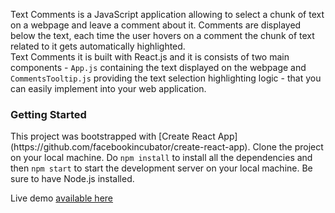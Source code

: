Text Comments is a JavaScript application allowing to select a chunk of text on a webpage and leave a comment about it. Comments are displayed below the text, each time the user hovers on a comment the chunk of text related to it gets automatically highlighted. <br> Text Comments it is built with React.js and it is consists of two main components - <code>App.js</code> containing the text displayed on the webpage and <code>CommentsTooltip.js</code> providing the text selection highlighting logic - that you can easily implement into your web application.

<h3>Getting Started</h3>
This project was bootstrapped with [Create React App](https://github.com/facebookincubator/create-react-app). Clone the project on your local machine. Do <code>npm install</code> to install all the dependencies and then <code>npm start</code> to start the development server on your local machine. Be sure to have Node.js installed. <br/>

Live demo <a href="http://labs.ramonmiklus.com/textcommentapp/" target="blank">available here</a>

